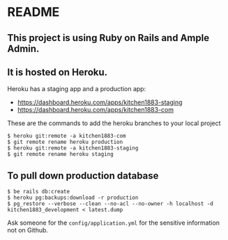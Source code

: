 # README

## This project is using Ruby on Rails and Ample Admin.

## It is hosted on Heroku.
  Heroku has a staging app and a production app:
  - https://dashboard.heroku.com/apps/kitchen1883-staging
  - https://dashboard.heroku.com/apps/kitchen1883-com

These are the commands to add the heroku branches to your local project

```
$ heroku git:remote -a kitchen1883-com
$ git remote rename heroku production
$ heroku git:remote -a kitchen1883-staging
$ git remote rename heroku staging
```

## To pull down production database

```
$ be rails db:create
$ heroku pg:backups:download -r production
$ pg_restore --verbose --clean --no-acl --no-owner -h localhost -d kitchen1883_development < latest.dump
```

Ask someone for the `config/application.yml` for the sensitive information not on Github.
